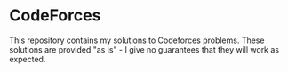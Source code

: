 # CodeForces
This repository contains my solutions to Codeforces problems. 
These solutions are provided "as is" - I give no guarantees that they will work as expected.
